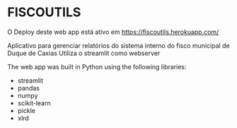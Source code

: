 # FISCOUTILS

O Deploy deste web app está ativo em https://fiscoutils.herokuapp.com/ 

Aplicativo para gerenciar relatórios do sistema interno do fisco municipal de Duque de Caxias
Utiliza o streamlit como webserver

The web app was built in Python using the following libraries:
* streamlit
* pandas
* numpy
* scikit-learn
* pickle
* xlrd
